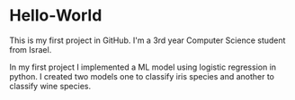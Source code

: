 # Hello-World
This is my first project in GitHub.
I'm a 3rd year Computer Science student from Israel.

In my first project I implemented a ML model using logistic regression in python.
I created two models one to classify iris species and another to classify wine species.

